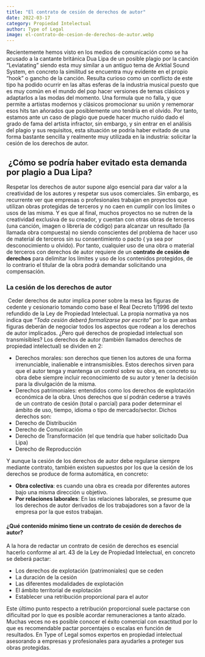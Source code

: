 ```yaml
---
title: "El contrato de cesión de derechos de autor"
date: 2022-03-17
category: Propiedad Intelectual
author: Type of Legal
image: el-contrato-de-cesion-de-derechos-de-autor.webp
---
```


Recientemente hemos visto en los medios de comunicación como se ha acusado a la cantante británica Dua Lipa de un posible plagio por la canción “Leviatating” siendo esta muy similar a un antiguo tema de Arktial Sound System, en concreto la similitud se encuentra muy evidente en el propio “hook” o gancho de la canción. Resulta curioso como un conflicto de este tipo ha podido ocurrir en las altas esferas de la industria musical puesto que es muy común en el mundo del pop hacer versiones de temas clásicos y adaptarlos a las modas del momento. Una formula que no falla, y que permite a artistas modernos y clásicos promocionar su unión y rememorar esos hits tan añorados que posiblemente uno tendría en el olvido. Por tanto, estamos ante un caso de plagio que puede hacer mucho ruido dado el grado de fama del artista infractor, sin embargo, y sin entrar en el análisis del plagio y sus requisitos, esta situación se podría haber evitado de una forma bastante sencilla y realmente muy utilizada en la industria: solicitar la cesión de los derechos de autor.

 **¿Cómo se podría haber evitado esta demanda por plagio a Dua Lipa?**
----------------------------------------------------------------------

Respetar los derechos de autor supone algo esencial para dar valor a la creatividad de los autores y respetar sus usos comerciales. Sin embargo, es recurrente ver que empresas o profesionales trabajan en proyectos que utilizan obras protegidas de terceros y no caen en cumplir con los límites o usos de las misma. Y es que al final, muchos proyectos no se nutren de la creatividad exclusiva de su creador, y cuentan con otras obras de terceros (una canción, imagen o librería de código) para alcanzar un resultado (la llamada obra compuesta) no siendo conscientes del problema de hacer uso de material de terceros sin su consentimiento o pacto ( ya sea por desconocimiento u olvido). Por tanto, cualquier uso de una obra o material de terceros con derechos de autor requiere de un **contrato de cesión de derechos** para delimitar los límites y uso de los contenidos protegidos, de lo contrario el titular de la obra podrá demandar solicitando una compensación.

### **La cesión de los derechos de autor**

 Ceder derechos de autor implica poner sobre la mesa las figuras de cedente y cesionario tomando como base el Real Decreto 1/1996 del texto refundido de la Ley de Propiedad Intelectual. La propia normativa ya nos indica que _“Toda cesión deberá formalizarse por escrito”_ por lo que ambas figuras deberán de negociar todos los aspectos que rodean a los derechos de autor implicados. ¿Pero qué derechos de propiedad intelectual son transmisibles? Los derechos de autor (también llamados derechos de propiedad intelectual) se dividen en 2:

*   Derechos morales: son derechos que tienen los autores de una forma irrenunciable, inalienable e intransmisibles. Estos derechos sirven para que el autor tenga y mantenga un control sobre su obra, en concreto su obra debe siempre incluir reconocimiento de su autor y tener la decisión para la divulgación de la misma.
*   Derechos patrimoniales: entendidos como los derechos de explotación económica de la obra. Unos derechos que sí podrán cederse a través de un contrato de cesión (total o parcial) para poder determinar el ámbito de uso, tiempo, idioma o tipo de mercado/sector. Dichos derechos son:
*   Derecho de Distribución
*   Derecho de Comunicación
*   Derecho de Transformación (el que tendría que haber solicitado Dua Lipa)
*   Derecho de Reproducción

Y aunque la cesión de los derechos de autor debe regularse siempre mediante contrato, también existen supuestos por los que la cesión de los derechos se produce de forma automática, en concreto:

*   **Obra colectiva**: es cuando una obra es creada por diferentes autores bajo una misma dirección u objetivo.
*   **Por relaciones laborales**: En las relaciones laborales, se presume que los derechos de autor derivados de los trabajadores son a favor de la empresa por la que estos trabajan.

#### **¿Qué contenido mínimo tiene un contrato de cesión de derechos de autor?**

A la hora de redactar un contrato de cesión de derechos es esencial hacerlo conforme al art. 43 de la Ley de Propiedad Intelectual, en concreto se deberá pactar:

*   Los derechos de explotación (patrimoniales) que se ceden
*   La duración de la cesión
*   Las diferentes modalidades de explotación
*   El ámbito territorial de explotación
*   Establecer una retribución proporcional para el autor

Este último punto respecto a retribución proporcional suele pactarse con dificultad por lo que es posible acordar remuneraciones a tanto alzado. Muchas veces no es posible conocer el éxito comercial con exactitud por lo que es recomendable pactar porcentajes o escalas en función de resultados. En Type of Legal somos expertos en propiedad intelectual asesorando a empresas y profesionales para ayudarles a proteger sus obras protegidas.
